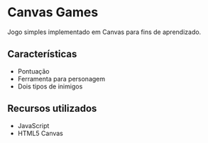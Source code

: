 # Canvas Games
Jogo simples implementado em Canvas para fins de aprendizado.
 
## Características
* Pontuação
* Ferramenta para personagem
* Dois tipos de inimigos
 
## Recursos utilizados
* JavaScript
* HTML5 Canvas
